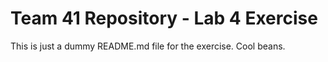 # Team 41 Repository - Lab 4 Exercise
This is just a dummy README.md file for the exercise. Cool beans.